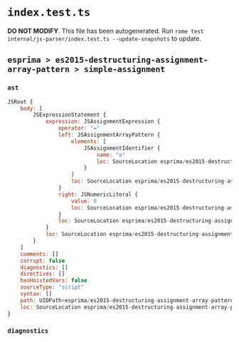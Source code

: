 # `index.test.ts`

**DO NOT MODIFY**. This file has been autogenerated. Run `rome test internal/js-parser/index.test.ts --update-snapshots` to update.

## `esprima > es2015-destructuring-assignment-array-pattern > simple-assignment`

### `ast`

```javascript
JSRoot {
	body: [
		JSExpressionStatement {
			expression: JSAssignmentExpression {
				operator: "="
				left: JSAssignmentArrayPattern {
					elements: [
						JSAssignmentIdentifier {
							name: "a"
							loc: SourceLocation esprima/es2015-destructuring-assignment-array-pattern/simple-assignment/input.js 1:1-1:2 (a)
						}
					]
					loc: SourceLocation esprima/es2015-destructuring-assignment-array-pattern/simple-assignment/input.js 1:0-1:3
				}
				right: JSNumericLiteral {
					value: 0
					loc: SourceLocation esprima/es2015-destructuring-assignment-array-pattern/simple-assignment/input.js 1:6-1:7
				}
				loc: SourceLocation esprima/es2015-destructuring-assignment-array-pattern/simple-assignment/input.js 1:0-1:7
			}
			loc: SourceLocation esprima/es2015-destructuring-assignment-array-pattern/simple-assignment/input.js 1:0-1:8
		}
	]
	comments: []
	corrupt: false
	diagnostics: []
	directives: []
	hasHoistedVars: false
	sourceType: "script"
	syntax: []
	path: UIDPath<esprima/es2015-destructuring-assignment-array-pattern/simple-assignment/input.js>
	loc: SourceLocation esprima/es2015-destructuring-assignment-array-pattern/simple-assignment/input.js 1:0-2:0
}
```

### `diagnostics`

```

```
